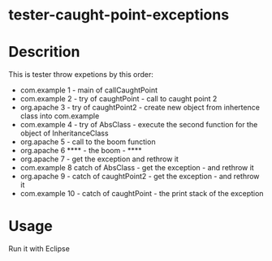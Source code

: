 # tester-caught-point-exceptions

Descrition
==========
This is tester throw expetions by this order:

- com.example 1 - main of callCaughtPoint
- com.example 2 - try of caughtPoint - call to caught point 2
- org.apache 3 - try of caughtPoint2 - create new object from inhertence class into com.example
- com.example 4 - try of AbsClass - execute  the second function for the object of InheritanceClass
- org.apache 5 - call to the boom function
- org.apache 6 **** - the boom - **** 
- org.apache 7 - get the exception and rethrow it
- com.example 8 catch of AbsClass - get the exception - and rethrow it
- org.apache 9 - catch of caughtPoint2 - get the exception - and rethrow it
- com.example 10 - catch of caughtPoint - the print stack of the exception

Usage
=====
Run it with Eclipse 
